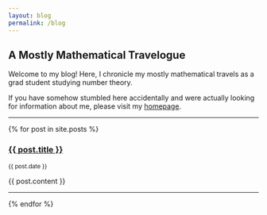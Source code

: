 ```yaml
---
layout: blog
permalink: /blog
---
```


## A Mostly Mathematical Travelogue

Welcome to my blog!  Here, I chronicle my mostly mathematical travels as a grad student studying number theory.  

If you have somehow stumbled here accidentally and were actually looking for information about me, please visit my [homepage](https://zporat.github.io). 

---

{% for post in site.posts %}

<h3><a href="{{ post.url }}">{{ post.title }}</a></h3>
<p><small> <i class="fas fa-calendar-alt"></i> {{ post.date }}</small></p>    
<p> {{ post.content }} </p>

---
{% endfor %}
